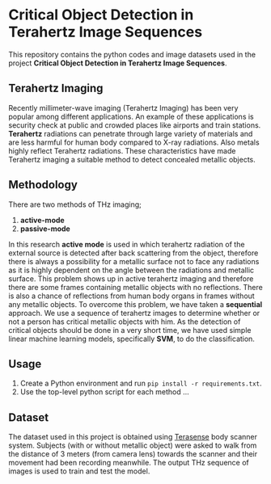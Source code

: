 # Critical Object Detection in Terahertz Image Sequences
This repository contains the python codes and image datasets used in the project **Critical Object Detection in Terahertz Image Sequences**. 

## Terahertz Imaging
Recently millimeter-wave imaging (Terahertz Imaging) has been very popular among different applications. An example of these applications is security check at public and crowded places like airports and train stations.
**Terahertz** radiations can penetrate through large variety of materials and are less harmful for human body compared to X-ray radiations. Also metals highly reflect Terahertz radiations. These characteristics have made Terahertz imaging a suitable method to detect concealed metallic objects. 

## Methodology
There are two methods of THz imaging; 
  1. **active-mode**
  2. **passive-mode**

In this research **active mode** is used in which terahertz radiation of the external source is detected after back scattering from the object, therefore there is always a possibility for a metallic surface not to face any radiations as it is highly dependent on the angle between the radiations and metallic surface. This problem shows up in active terahertz imaging and therefore there are some frames containing metallic objects with no reflections. There is also a chance of reflections from human body organs in frames without any metallic objects.
To overcome this problem, we have taken a **sequential** approach. We use a sequence of terahertz images to determine whether or not a person has critical metallic objects with him. As the detection of critical objects should be done in a very short time, we have used simple linear machine learning models, specifically **SVM**, to do the classification.

## Usage
1. Create a Python environment and run `pip install -r requirements.txt`.
2. Use the top-level python script for each method ...

## Dataset
The dataset used in this project is obtained using [Terasense](https://terasense.com/) body scanner system. Subjects (with or without metallic object) were asked to walk from the distance of 3 meters (from camera lens) towards the scanner and their movement had been recording meanwhile. The output THz sequence of images is used to train and test the model.


